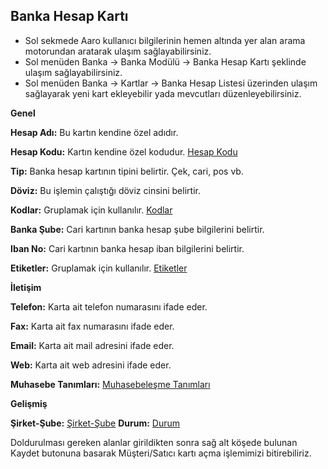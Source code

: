 ## Banka Hesap Kartı

- Sol sekmede Aaro kullanıcı bilgilerinin hemen altında yer alan arama motorundan aratarak ulaşım sağlayabilirsiniz.
- Sol menüden Banka -> Banka Modülü -> Banka Hesap Kartı şeklinde ulaşım sağlayabilirsiniz. 
- Sol menüden Banka -> Kartlar -> Banka Hesap Listesi üzerinden ulaşım sağlayarak yeni kart ekleyebilir yada mevcutları düzenleyebilirsiniz.

**Genel**

**Hesap Adı:** Bu kartın kendine özel adıdır.

**Hesap Kodu:** Kartın kendine özel kodudur. [Hesap Kodu](/TemelOzellikler/KartKodu.md "Kart Kodu")

**Tip:** Banka hesap kartının tipini belirtir. Çek, cari, pos vb.

**Döviz:** Bu işlemin çalıştığı döviz cinsini belirtir.

**Kodlar:** Gruplamak için kullanılır. [Kodlar](/TemelOzellikler/Kodlar.md "Kodlar")

**Banka Şube:** Cari kartının banka hesap şube bilgilerini belirtir.

**Iban No:** Cari kartının banka hesap iban bilgilerini belirtir.

**Etiketler:** Gruplamak için kullanılır. [Etiketler](/TemelOzellikler/Etiketler.md "Etiketler")

**İletişim** 

**Telefon:** Karta ait telefon numarasını ifade eder.

**Fax:** Karta ait fax numarasını ifade eder.

**Email:** Karta ait mail adresini ifade eder.

**Web:** Karta ait web adresini ifade eder.

**Muhasebe Tanımları:** [Muhasebeleşme Tanımları](/TemelOzellikler/MuhasebelesmeTanimlari.md "Muhasebeleşme Tanımları")

**Gelişmiş** 

**Şirket-Şube:** [Şirket-Şube](/TemelOzellikler/SirketSube.md "Şirket-Şube")
**Durum:** [Durum](/TemelOzellikler/Durum.md "Durum")

Doldurulması gereken alanlar girildikten sonra sağ alt köşede bulunan Kaydet butonuna basarak Müşteri/Satıcı kartı açma işlemimizi bitirebiliriz.
